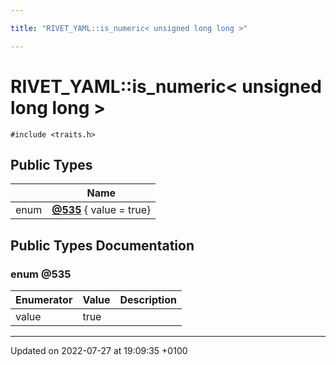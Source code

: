 ```yaml
---

title: "RIVET_YAML::is_numeric< unsigned long long >"

---
```


# RIVET_YAML::is_numeric< unsigned long long >






`#include <traits.h>`

## Public Types

|                | Name           |
| -------------- | -------------- |
| enum| **[@535](http://example.org/classes/structrivet__yaml_1_1is__numeric_3_01unsigned_01long_01long_01_4/#enum-@535)** { value = true} |

## Public Types Documentation

### enum @535

| Enumerator | Value | Description |
| ---------- | ----- | ----------- |
| value | true|   |




-------------------------------

Updated on 2022-07-27 at 19:09:35 +0100